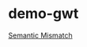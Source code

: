 demo-gwt
========
[Semantic Mismatch](http://semantic-mismatch.blogspot.fr/2014/04/association-de-malfaiteurs-dans-gwt.html)

